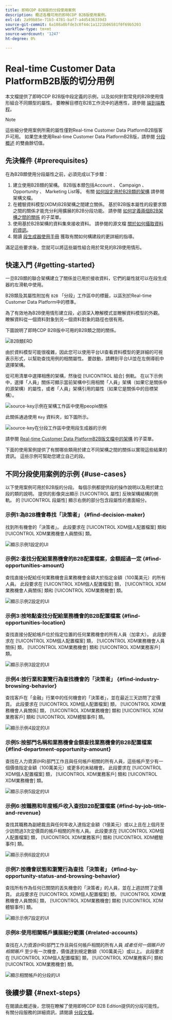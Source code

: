 ```yaml
---
title: 即時CDP B2B版的分段使用案例
description: 概述各種可用的即時CDP B2B版使用案例。
exl-id: 2a99b85e-71b3-4781-baf7-a4d5436339d3
source-git-commit: 6a108a0bfde3c8f44c1a1221b06581f0f69b5203
workflow-type: tm+mt
source-wordcount: '1247'
ht-degree: 0%

---
```


# Real-time Customer Data PlatformB2B版的切分用例

本文檔提供了即時CDP B2B版中段定義的示例，以及如何針對常見的B2B使用情形組合不同類型的屬性。 要瞭解目標在B2B工作流中的適應性，請參閱 [端到端教程](../b2b-tutorial.md#create-a-segment-to-evaluate-your-data)。

>[!NOTE]
>
>這些細分使用案例所需的屬性僅對Real-time Customer Data PlatformB2B版客戶可用。 如果您未使用Real-time Customer Data PlatformB2B版，請參閱 [分段概述](./segmentation-overview.md) 的雙曲餘切值。

## 先決條件 {#prerequisites}

在為B2B類使用分段屬性之前，必須完成以下步驟：

1. 建立使用B2B類的架構。 B2B版本類包括Account 、 Campaign 、 Opportunity 、 Marketing List等。 有關 [如何設定用於B2B類的架構](../schemas/b2b.md) 請參閱架構文檔。
1. 在體驗資料模型(XDM)B2B架構之間建立關係。 基於B2B版本屬性的段要求類之間的關係才能充分利用擴展的B2B分段功能。 請參閱 [如何定義兩個B2B架構之間的關係](../../xdm/tutorials/relationship-b2b.md) 的子菜單。
1. 使用基於B2B架構的資料集來接收資料。 請參閱的源文檔 [關於如何攝取資料的資訊](../../sources/connectors/adobe-applications/marketo/marketo.md)。
1. 閱讀 [段生成器使用手冊](../../segmentation/ui/segment-builder.md) 獲取有關如何構建段的更詳細的指導。

滿足這些要求後，您就可以將這些屬性組合用於常見的B2B使用情形。

## 快速入門 {#getting-started}

一旦B2B類的聯合架構建立了關係並已用於接收資料，它們的屬性就可以在段生成器的左滑軌中使用。

B2B類及其屬性附加有 `B2B` 「分段」工作區中的標籤，以區別於Real-time Customer Data Platform中的標準。

為了有效地為B2B使用情形建立段，必須深入瞭解模式並瞭解資料模型的外觀。 瞭解資料從一個資料對象到另一個資料對象的路徑也很有用。

下圖說明了即時CDP B2B版中可用的B2B類之間的關係。

![B2B類ERD](../assets/segmentation/b2b-classes.png)

由於資料模型可能很複雜，因此您可以使用平台UI查看資料模型的更詳細的可視表示形式，以幫助查找用例的相關屬性。 要啟動，請轉到平台UI並在左側導航中選擇架構。

從可用清單中選擇相應的架構，然後從 [!UICONTROL 組合] 側軌。 在以下示例中，選擇「人員」關係可顯示當前架構中引用相關「人員」架構（如果它是關係中的源架構）的屬性，或者「人員」架構引用的屬性（如果它是關係中的目標架構）。

![source-key示例在架構工作區中使用people關係](../assets/segmentation/source-key-schema-relationship-example.png)

此關係通過使用 `Key` 資料夾，如下圖所示。

![source-key在分段工作區中使用段生成器的示例](../assets/segmentation/source-key-segmentation-example.png)

請參閱 [Real-time Customer Data PlatformB2B版文檔中的架構](../schemas/b2b.md) 的子菜單。

下面的使用案例提供了有關哪些類用於建立不同架構之間的關係以實現這些結果的資訊。 這些示例可幫助您建立自己的段。

## 不同分段使用案例的示例 {#use-cases}

以下使用案例可用於B2B版的分段。 每個示例都提供段的操作說明以及用於建立段的類的說明。 提供的影像突出顯示 [!UICONTROL 屬性] 反映架構結構的側軌。 的 [!UICONTROL 段屬性] 顯示右側的部分包含段屬性的書面細分。

### 示例1:為B2B機會尋找「決策者」 {#find-decision-maker}

找到所有機會的「決策者」。 此段要求在 [!UICONTROL XDM個人配置檔案] 類和 [!UICONTROL XDM業務機會人員關係] 類。

![顯示示例1設定的UI](../assets/segmentation/example-1.png)

### 示例2:查找分配給業務機會的B2B配置檔案，金額超過一定 {#find-opportunities-amount}

查找直接分配給任何業務機會且業務機會金額大於指定金額（100萬美元）的所有人員。 此段要求在 [!UICONTROL XDM個人配置檔案] 類， [!UICONTROL XDM業務機會人員關係] 類和 [!UICONTROL XDM業務機會] 類。

![顯示示例2設定的UI](../assets/segmentation/example-2.png)

### 示例3:按地點查找分配給業務機會的B2B配置檔案 {#find-opportunities-location}

查找直接分配給帳戶位於指定位置的任何業務機會的所有人員（加拿大）。 此段要求在 [!UICONTROL XDM個人配置檔案] 類， [!UICONTROL XDM業務機會人員關係] 類， [!UICONTROL XDM業務機會] 類和 [!UICONTROL XDM業務客戶] 類。

![顯示示例3設定的UI](../assets/segmentation/example-3.png)

### 示例4:按行業和瀏覽行為查找機會的「決策者」 {#find-industry-browsing-behavior}

查找客戶在「金融」行業中的任何機會的「決策者」，並在最近三天訪問了定價頁。 此段要求在 [!UICONTROL XDM個人配置檔案] 類， [!UICONTROL XDM業務機會人員關係] 類， [!UICONTROL XDM業務機會] 類和 [!UICONTROL XDM業務客戶] 類和 [!UICONTROL XDM體驗事件] 類。

![顯示示例4設定的UI](../assets/segmentation/example-4.png)

### 示例5:按部門名稱和業務機會金額查找業務機會的B2B配置檔案 {#find-department-opportunity-amount}

查找在人力資源(HR)部門工作且與任何帳戶相關的所有人員，這些帳戶至少有一個價值指定金額（100萬美元）或更多的未結機會。 此段要求在 [!UICONTROL XDM個人配置檔案] 類， [!UICONTROL XDM業務客戶] 類和 [!UICONTROL XDM業務機會] 類。

![顯示示例5設定的UI](../assets/segmentation/example-5.png)

### 示例6:按職務和年度帳戶收入查找B2B配置檔案 {#find-by-job-title-and-revenue}

查找其職務為副總裁且與任何年收入達指定金額（1億美元）或以上且在上個月至少訪問過3次定價頁的帳戶相關的所有人員。 此段要求在 [!UICONTROL XDM個人配置檔案] 類， [!UICONTROL XDM業務客戶] 類和 [!UICONTROL XDM體驗事件] 類。

![顯示示例6設定的UI](../assets/segmentation/example-6.png)

### 示例7:按機會狀態和瀏覽行為查找「決策者」 {#find-by-opportunity-status-and-browsing-behavior}

查找所有作為任何已關閉的丟失機會的「決策者」的人員，並在上週訪問了定價頁。 此段要求在 [!UICONTROL XDM個人配置檔案] 類， [!UICONTROL XDM業務機會人員關係] 類， [!UICONTROL XDM業務機會] 類和 [!UICONTROL XDM體驗事件] 類。

![顯示示例7設定的UI](../assets/segmentation/example-7.png)

### 示例8:使用相關帳戶擴展細分範圍 {#related-accounts}

查找在人力資源(HR)部門工作且與任何帳戶相關的所有人員 *或者任何一個賬戶的相關賬戶* 至少有一次機會，價值達到規定數額（100萬美元）或以上。 此段要求在 [!UICONTROL XDM個人配置檔案] 類， [!UICONTROL XDM業務客戶] 類和 [!UICONTROL XDM業務機會] 類。

![顯示相關帳戶的分段的UI](../assets/segmentation/segmentation-related-accounts.png)

## 後續步驟 {#next-steps}

在閱讀此概述後，您現在瞭解了使用即時CDP B2B Edition提供的分段可能性。 有關分段服務的詳細資訊，請閱讀 [分段文檔](../../segmentation/home.md)。
